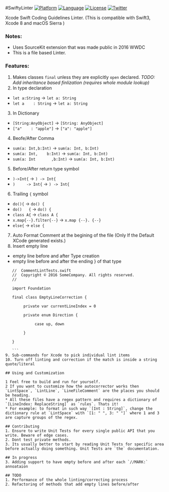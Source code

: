 #SwiftyLinter
[![Platform](https://img.shields.io/badge/platform-xcode8-blue.svg?style=flat
)](https://developer.apple.com/iphone/index.action)
[![Language](https://img.shields.io/badge/language-swift3-brightgreen.svg?style=flat
)](https://developer.apple.com/swift)
[![License](http://img.shields.io/badge/license-MIT-lightgrey.svg?style=flat
)](http://mit-license.org)
[![Twitter](https://img.shields.io/badge/twitter-@kandelvijaya-blue.svg?style=flat)](http://twitter.com/kandelvijaya)

Xcode Swift Coding Guidelines Linter. 
(This is compatible with Swift3, Xcode 8 and macOS Sierra )

### Notes:
- Uses SourceKit extension that was made public in 2016 WWDC
- This is a file based Linter. 


### Features:
1. Makes classes `final` unless they are explicitly ```open``` declared.
      *TODO: Add inheritance based finlization (requires whole module lookup)*
2. In type declaration
  * `let a:String` -> `let a: String`
  * `let a    : String` ->  `let a: String`
3. In Dictionary
  * `[String:AnyObject]` -> `[String: AnyObject]` 
  * `["a"    : "apple"]` -> `["a": "apple"]`
4. Beofe/After Comma
  * `sum(a: Int,b:Int)` -> `sum(a: Int, b:Int)`
  * `sum(a: Int,    b:Int)` -> `sum(a: Int, b:Int)`
  * `sum(a: Int       ,b:Int)` -> `sum(a: Int, b:Int)`
5. Before/After return type symbol
  * `)->Int{` -> `) -> Int{` 
  * `)     -> Int{` ->  `) -> Int{`
6. Trailing `{` symbol
  * `do(){` -> `do() {` 
  * `do()   {` -> `do() {` 
  * `class A{` -> `class A {`
  * `x.map{--}.filter{--}` -> `x.map {--}. {--}`
  * `else{` -> `else {`
7. Auto Format Comment at the begining of the file (Only If the Default XCode generated exists.)
8. Insert empty line
  * empty line before and after Type creation
  * empty line before and after the ending } of that type

  ```//
     //  CommentLintTests.swift
     //  Copyright © 2016 SomeCompany. All rights reserved.
     //
     
     import Foundation

     final class EmptyLineCorrection {

          private var currentLineIndex = 0

          private enum Direction {

               case up, down

          }
     
     }
     
     ```
9. Sub-commands for Xcode to pick individual lint items
10. Turn off linting and correction if the match is inside a string quote/literal

## Using and Customization

1 Feel free to build and run for yourself.
2 If you want to customize how the autocorrector works then `LintSpace`, `LintLine`, `LineFileComment` are the places you should be heading.
  * All these files have a regex pattern and requires a dictionary of `[LineIndex: ReplaceString]` as `rules`. Thats it! 
  * For example: to format in such way `[Int : String]`, change the dictionary rule at `LintSpace` with `[1: " ", 3: " "]` where 1 and 3 are capture groups of the regex.

## Contributing
1. Ensure to write Unit Tests for every single public API that you write. Beware of edge cases. 
2. Dont test private methods.
3. Its usually better to start by reading Unit Tests for specific area before actually doing something. Unit Tests are `the` documentation.

## In progress
3. Adding support to have empty before and after each `//MARK:` annoataion

## TODO
1. Performance of the whole linting/correcting process
2. Refactoring of methods that add empty lines before/after 
